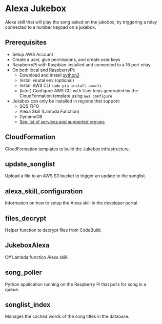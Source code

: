 Alexa Jukebox
=============
Alexa skill that will play the song asked on the jukebox, by triggering a relay connected to a number keypad on a jukebox.

## Prerequisites
* Setup AWS Account
* Create a user, give permissions, and create user keys
* RaspberryPi with Raspbian installed and connected to a 16 port relay
* On both local and RaspberryPi: 
    * Download and install [python3](https://www.python.org/downloads/)
    * Install virutal env (optional)
    * Install AWS CLI `sudo pip install awscli`
    * (later) Configure AWS CLI with User keys generated by the CloudFormation template using `aws configure`
* Jukebox can only be installed in regions that support:
    * SQS FIFO
    * Alexa Skill (Lambda Function)
    * DynamoDB
    * [See list of services and supported regions](https://aws.amazon.com/about-aws/global-infrastructure/regional-product-services/)

## CloudFormation

CloudFormation templates to build the Jukebox infrastructure.

## update_songlist

Upload a file to an AWS S3 bucket to trigger an update to the songlist.

## alexa_skill_configuration

Information on how to setup the Alexa skill in the developer portal.

## files_decrypt

Helper function to decrypt files from CodeBuild.

## JukeboxAlexa

C# Lambda function Alexa skill.

## song_poller

Python application running on the Raspberry Pi that polls for song in a queue. 

## songlist_index

Manages the cached words of the song titles in the database.